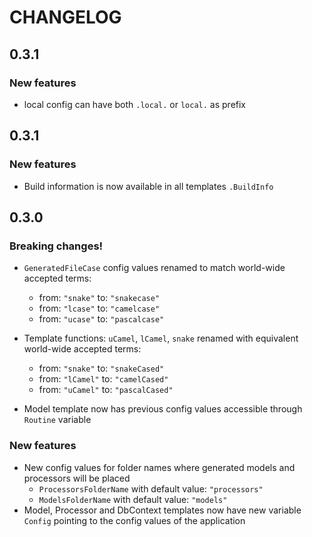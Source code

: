 # CHANGELOG


## 0.3.1

### New features

- local config can have both `.local.` or `local.` as prefix


## 0.3.1

### New features

- Build information is now available in all templates `.BuildInfo`


## 0.3.0

### Breaking changes!

- `GeneratedFileCase` config values renamed to match world-wide accepted terms:
  - from: `"snake"` to: `"snakecase"`
  - from: `"lcase"` to: `"camelcase"`
  - from: `"ucase"` to: `"pascalcase"`

- Template functions: `uCamel`, `lCamel`, `snake` renamed with equivalent world-wide accepted terms:
	- from: `"snake"` to: `"snakeCased"`
	- from: `"lCamel"` to: `"camelCased"`
	- from: `"uCamel"` to: `"pascalCased"`

- Model template now has previous config values accessible through `Routine` variable

### New features

- New config values for folder names where generated models and processors will be placed
  - `ProcessorsFolderName` with default value: `"processors"`
  - `ModelsFolderName` with default value: `"models"`
- Model, Processor and DbContext templates now have new variable `Config` pointing to the config values of the application
